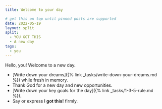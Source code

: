 ```yaml
---
title: Welcome to your day

# get this on top until pinned posts are supported
date: 2022-05-19
layout: split 
split:
  - YOU GOT THIS
  - A new day
tags:
  - you
---
```

Hello, you! Welcome to a new day. 

* [Write down your dreams]({% link _tasks/write-down-your-dreams.md %}) while fresh in memory.
* Thank God for a new day and new opportunities.
* [Write down your key goals for the day]({% link _tasks/1-3-5-rule.md %}).
* Say or express **I got this!** firmly.